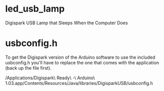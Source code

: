 led_usb_lamp
============

Digispark USB Lamp that Sleeps When the Computer Does

usbconfig.h
===========

To get the Digispark version of the Arduino software to use the included usbconfig.h you'll have to replace the one that comes with the application (back up the file first).

/Applications/Digispark\ Ready\ -\ Arduino\ 1.03.app/Contents/Resources/Java/libraries/DigisparkUSB/usbconfig.h
